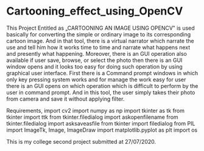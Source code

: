 # Cartooning_effect_using_OpenCV
This Project Entitled as „CARTOONING AN IMAGE USING OPENCV‟ is used basically for converting the simple or ordinary image to its corresponding cartoon image. 
And in that tool, there is a virtual narrator which narrate the use and tell him how it works time to time and narrate what happens next and presently what happening. 
Moreover, there is an GUI operation also available if user save, browse, or select the photo then there is an GUI window opens and 
it looks too easy for doing such operation by using graphical user interface. First there is a Command prompt windows in which only key pressing system works and 
for manage the work easy for user there is an GUI opens on which operation which is difficult to perform by the user in command prompt. And in this tool, 
the user simply takes their photo from camera and save it without applying filter.

Requirements,
import cv2
import numpy as np
import tkinter as tk
from tkinter import ttk
from tkinter.filedialog import askopenfilename
from tkinter.filedialog import asksaveasfile
from tkinter import filedialog
from PIL import ImageTk, Image, ImageDraw
import matplotlib.pyplot as plt
import os

This is my college second project submitted at 27/07/2020.
